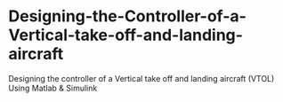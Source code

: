 # Designing-the-Controller-of-a-Vertical-take-off-and-landing-aircraft
Designing the controller of a Vertical take off and landing aircraft (VTOL) Using Matlab &amp; Simulink
